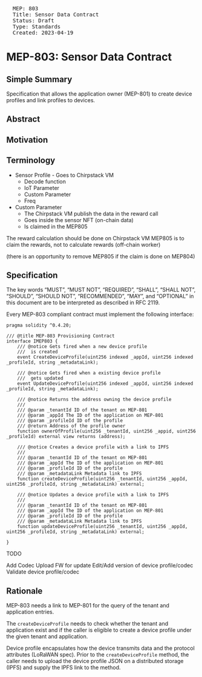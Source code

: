 <pre>
  MEP: 803
  Title: Sensor Data Contract
  Status: Draft
  Type: Standards
  Created: 2023-04-19
</pre>

# MEP-803: Sensor Data Contract

## Simple Summary

Specification that allows the application owner (MEP-801) to create device profiles and link profiles to devices.

## Abstract

## Motivation

## Terminology

- Sensor Profile - Goes to Chirpstack VM
  - Decode function
  - IoT Parameter
  - Custom Parameter
  - Freq
- Custom Parameter
  - The Chirpstack VM publish the data in the reward call
  - Goes inside the sensor NFT (on-chain data)
  - Is claimed in the MEP805

The reward calculation should be done on Chirpstack VM
MEP805 is to claim the rewards, not to calculate rewards (off-chain worker)

(there is an opportunity to remove MEP805 if the claim is done on MEP804)

## Specification

The key words “MUST”, “MUST NOT”, “REQUIRED”, “SHALL”, “SHALL NOT”, “SHOULD”, “SHOULD NOT”, “RECOMMENDED”, “MAY”, and “OPTIONAL” in this document are to be interpreted as described in RFC 2119.

Every MEP-803 compliant contract must implement the following interface:

```solidity=
pragma solidity ^0.4.20;

/// @title MEP-803 Provisioning Contract
interface IMEP803 {
    /// @notice Gets fired when a new device profile
    ///  is created
    event CreateDeviceProfile(uint256 indexed _appId, uint256 indexed _profileId, string _metadataLink);

    /// @notice Gets fired when a existing device profile
    ///  gets updated
    event UpdateDeviceProfile(uint256 indexed _appId, uint256 indexed _profileId, string _metadataLink);

    /// @notice Returns the address owning the device profile
    ///
    /// @param _tenantId ID of the tenant on MEP-801
    /// @param _appId The ID of the application on MEP-801
    /// @param _profileId ID of the profile
    /// @return Address of the profile owner
    function ownerOfProfile(uint256 _tenantId, uint256 _appid, uint256 _profileId) external view returns (address);

    /// @notice Creates a device profile with a link to IPFS
    ///
    /// @param _tenantId ID of the tenant on MEP-801
    /// @param _appId The ID of the application on MEP-801
    /// @param _profileId ID of the profile
    /// @param _metadataLink Metadata link to IPFS
    function createDeviceProfile(uint256 _tenantId, uint256 _appId, uint256 _profileId, string _metadataLink) external;

    /// @notice Updates a device profile with a link to IPFS
    ///
    /// @param _tenantId ID of the tenant on MEP-801
    /// @param _appId The ID of the application on MEP-801
    /// @param _profileId ID of the profile
    /// @param _metadataLink Metadata link to IPFS
    function updateDeviceProfile(uint256 _tenantId, uint256 _appId, uint256 _profileId, string _metadataLink) external;

}
```

TODO

Add Codec
Upload FW for update
Edit/Add version of device profile/codec
Validate device profile/codec

## Rationale

MEP-803 needs a link to MEP-801 for the query of the tenant and application entries.

The `createDeviceProfile` needs to check whether the tenant and application exist and if the caller is eligible to create a device profile under the given tenant and application.

Device profile encapsulates how the device transmits data and the protocol attributes (LoRaWAN spec). Prior to the `createDeviceProfile` method, the caller needs to upload the device profile JSON on a distributed storage (IPFS) and supply the IPFS link to the method.
